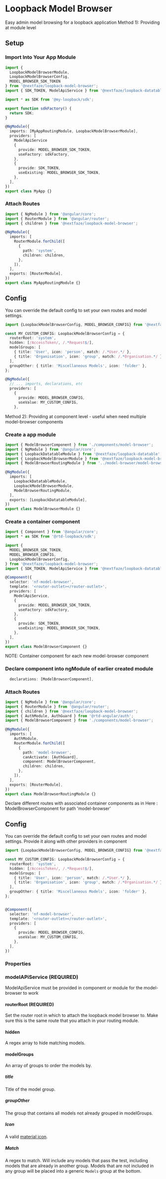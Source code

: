 # Loopback Model Browser

Easy admin model browsing for a loopback application
Method 1): Providing at module level

## Setup

### Import Into Your App Module

```typescript
import {
  LoopbackModelBrowserModule,
  LoopbackModelBrowserConfig,
  MODEL_BROWSER_SDK_TOKEN
} from '@nextfaze/loopback-model-browser';
import { SDK_TOKEN, ModelApiService } from '@nextfaze/loopback-datatable';

import * as SDK from '@my-loopback/sdk';

export function sdkFactory() {
  return SDK;
}

@NgModule({
  imports: [MyAppRoutingModule, LoopbackModelBrowserModule],
  providers: [
    ModelApiService
    {
      provide: MODEL_BROWSER_SDK_TOKEN,
      useFactory: sdkFactory,
    },
    {
      provide: SDK_TOKEN,
      useExisting: MODEL_BROWSER_SDK_TOKEN,
    },
  ],
})
export class MyApp {}
```

### Attach Routes

```typescript
import { NgModule } from '@angular/core';
import { RouterModule } from '@angular/router';
import { children } from '@nextfaze/loopback-model-browser';

@NgModule({
  imports: [
    RouterModule.forChild([
      {
        path: 'system',
        children: children,
      },
    ]),
  ],
  exports: [RouterModule],
})
export class MyAppRoutingModule {}
```

## Config

You can override the default config to set your own routes and model settings.

```typescript
import {LoopbackModelBrowserConfig, MODEL_BROWSER_CONFIG} from '@nextfaze/loopback-model-browser';

const MY_CUSTOM_CONFIG: LoopbackModelBrowserConfig = {
  routerRoot: 'system',
  hidden: [/AccessToken/, /.*Request$/],
  modelGroups: [
    { title: 'User', icon: 'person', match: /.*User.*/ },
    { title: 'Organisation', icon: 'group', match: /.*Organisation.*/ },
  ],
  groupOther: { title: 'Miscellaneous Models', icon: 'folder' },
};

@NgModule({
  // ... imports, declarations, etc
  providers: [
    {
      provide: MODEL_BROWSER_CONFIG,
      useValue: MY_CUSTOM_CONFIG,
    },
```

Method 2): Providing at component level - useful when need multiple model-browser components

### Create a app module

```typescript
import { ModelBrowserComponent } from './components/model-browser';
import { NgModule } from '@angular/core';
import { LoopbackDatatableModule } from '@nextfaze/loopback-datatable';
import { LoopbackModelBrowserModule } from '@nextfaze/loopback-model-browser';
import { ModelBrowserRoutingModule } from '../model-browser/model-browser.routing-module';

@NgModule({
  imports: [
    LoopbackDatatableModule,
    LoopbackModelBrowserModule,
    ModelBrowserRoutingModule,
  ],
  exports: [LoopbackDatatableModule],
})
export class ModelBrowserModule {}
```

### Create a container component

```typescript
import { Component } from '@angular/core';
import * as SDK from '@rtd-loopback/sdk';

import {
  MODEL_BROWSER_SDK_TOKEN,
  MODEL_BROWSER_CONFIG,
  LoopbackModelBrowserConfig,
} from '@nextfaze/loopback-model-browser';
import { SDK_TOKEN, ModelApiService } from '@nextfaze/loopback-datatable';

@Component({
  selector: 'nf-model-browser',
  template: '<router-outlet></router-outlet>',
  providers: [
    ModelApiService,
    {
      provide: MODEL_BROWSER_SDK_TOKEN,
      useFactory: sdkFactory,
    },
    {
      provide: SDK_TOKEN,
      useExisting: MODEL_BROWSER_SDK_TOKEN,
    },
  ],
})
export class ModelBrowserComponent {}
```

NOTE: Container component for each new model-browser component

### Declare component into ngModule of earlier created module

```typescript
  declarations: [ModelBrowserComponent],
```

### Attach Routes

```typescript
import { NgModule } from '@angular/core';
import { RouterModule } from '@angular/router';
import { children } from '@nextfaze/loopback-model-browser';
import { AuthModule, AuthGuard } from '@rtd-angular/auth';
import { ModelBrowserComponent } from './components/model-browser';

@NgModule({
  imports: [
    AuthModule,
    RouterModule.forChild([
      {
        path: 'model-browser',
        canActivate: [AuthGuard],
        component: ModelBrowserComponent,
        children: children,
      },
    ]),
  ],
  exports: [RouterModule],
})
export class ModelBrowserRoutingModule {}
```

Declare different routes with associated container components
as in Here : ModelBrowserComponent for path 'model-browser'

## Config

You can override the default config to set your own routes and model settings.
Provide it along with other providers in component

```typescript
import {LoopbackModelBrowserConfig, MODEL_BROWSER_CONFIG} from '@nextfaze/loopback-model-browser';

const MY_CUSTOM_CONFIG: LoopbackModelBrowserConfig = {
  routerRoot: 'system',
  hidden: [/AccessToken/, /.*Request$/],
  modelGroups: [
    { title: 'User', icon: 'person', match: /.*User.*/ },
    { title: 'Organisation', icon: 'group', match: /.*Organisation.*/ },
  ],
  groupOther: { title: 'Miscellaneous Models', icon: 'folder' },
};


@Component({
  selector: 'nf-model-browser',
  template: '<router-outlet></router-outlet>',
  providers: [
    {
      provide: MODEL_BROWSER_CONFIG,
      useValue: MY_CUSTOM_CONFIG,
    },
  ],
})
```

### Properties

### modelAPiService **(REQUIRED)**

ModelApiService must be provided in component or module for the model-browser to work

#### routerRoot **(REQUIRED)**

Set the router root in which to attach the loopback model browser to. Make sure this is the same route that you attach in your routing module.

#### hidden

A regex array to hide matching models.

#### modelGroups

An array of groups to order the models by.

##### title

Title of the model group.

##### groupOther

The group that contains all models not already grouped in modelGroups.

##### Icon

A valid [material icon](https://material.io/icons/).

##### Match

A regex to match. Will include any models that pass the test, including models that are already in another group.
Models that are not included in any group will be placed into a generic `Models` group at the bottom.
